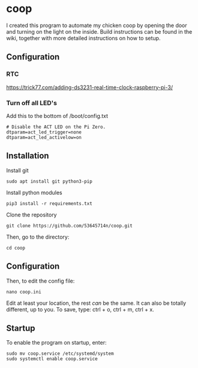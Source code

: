 # coop

I created this program to automate my chicken coop by opening the door and turning on the light on the inside. Build instructions can be found in the wiki, together with more detailed instructions on how to setup.
## Configuration

### RTC
https://trick77.com/adding-ds3231-real-time-clock-raspberry-pi-3/

### Turn off all LED's
Add this to the bottom of /boot/config.txt
```
# Disable the ACT LED on the Pi Zero.
dtparam=act_led_trigger=none
dtparam=act_led_activelow=on
```

## Installation

Install git
```
sudo apt install git python3-pip
```
Install python modules
```
pip3 install -r requirements.txt
```

Clone the repository
```
git clone https://github.com/53645714n/coop.git
```

Then, go to the directory:

```
cd coop
```

## Configuration
Then, to edit the config file:

```
nano coop.ini
```

Edit at least your location, the rest *can* be the same. It can also be totally different, up to you. To save, type: ctrl + o, ctrl + m, ctrl + x.

## Startup
To enable the program on startup, enter:
```
sudo mv coop.service /etc/systemd/system
sudo systemctl enable coop.service
```
